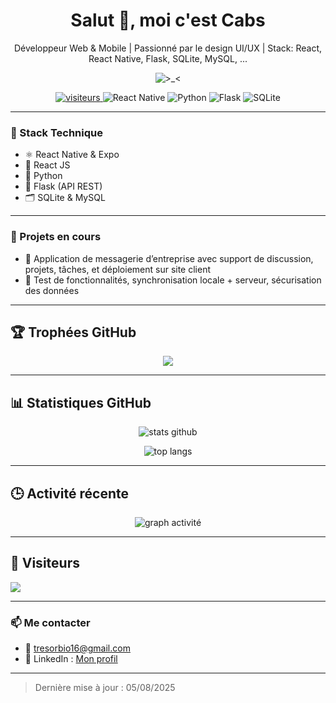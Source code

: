 <h1 align="center">Salut 👋, moi c'est Cabs</h1>

<p align="center">
  Développeur Web & Mobile | Passionné par le design UI/UX | Stack: React, React Native, Flask, SQLite, MySQL, ...
</p>

<p align="center">
  <img src="https://media4.giphy.com/media/v1.Y2lkPTc5MGI3NjExN25uc3kwNTdhaGtmbmhrZnlybHY0dncxcTc5dnR6YmZia25ldW0ybiZlcD12MV9pbnRlcm5hbF9naWZfYnlfaWQmY3Q9Zw/qgQUggAC3Pfv687qPC/giphy.gif" alt=">_<"/>
</p>

<p align="center">
  <a href="https://github.com/TresorCabs">
    <img src="https://komarev.com/ghpvc/?username=TresorCabs&label=Nombre%20visiteurs&color=0e75b6&style=flat" alt="visiteurs"/>
  </a>
  <img src="https://img.shields.io/badge/React%20Native%20+%20React-en%20apprentissage-blueviolet?logo=react" alt="React Native"/>
  <img src="https://img.shields.io/badge/Python-en%20cours-lightgrey?logo=python" alt="Python"/>
  <img src="https://img.shields.io/badge/Flask-en%20cours-lightgrey?logo=flask" alt="Flask"/>
  <img src="https://img.shields.io/badge/SQLite-Backend-blue?logo=sqlite" alt="SQLite"/>
</p>

---

### 🧰 Stack Technique
- ⚛️ React Native & Expo
- 🧩 React JS
- 🐍 Python
- 🦭 Flask (API REST)
- 🗂️ SQLite & MySQL


---

### 🔭 Projets en cours
- 📡 Application de messagerie d’entreprise avec support de discussion, projets, tâches, et déploiement sur site client
- 🧪 Test de fonctionnalités, synchronisation locale + serveur, sécurisation des données

---

## 🏆 Trophées GitHub

<p align="center">
  <img src="https://github-profile-trophy.vercel.app/?username=TresorCabs&theme=onedark&no-frame=true&margin-w=10" />
</p>

---

## 📊 Statistiques GitHub

<p align="center">
  <img src="https://github-readme-stats.vercel.app/api?username=TresorCabs&show_icons=true&theme=onedark&hide=issues" alt="stats github"/>
</p>

<p align="center">
  <img src="https://github-readme-stats.vercel.app/api/top-langs/?username=TresorCabs&layout=compact&langs_count=6&hide=html&theme=onedark" alt="top langs"/>
</p>

---

## 🕒 Activité récente

<p align="center">
  <img src="https://github-readme-activity-graph.vercel.app/graph?username=TresorCabs&theme=github-compact" alt="graph activité">
</p>

---

## 🦊 Visiteurs
<img src="https://profile-counter.glitch.me/TresorCabs/count.svg" />

---

### 📫 Me contacter
- 📧 tresorbio16@gmail.com
- 💼 LinkedIn : [Mon profil](https://www.linkedin.com/in/trésor-kochele-327bb0300/)

---

> Dernière mise à jour : 05/08/2025

<!--
**Tresorcabs/TresorCabs** is a ✨ _special_ ✨ repository because its `README.md` (this file) appears on your GitHub profile.

Here are some ideas to get you started:

- 🔭 I’m currently working on ...
- 🌱 I’m currently learning ...
- 👯 I’m looking to collaborate on ...
- 🤔 I’m looking for help with ...
- 💬 Ask me about ...
- 📫 How to reach me: ...
- 😄 Pronouns: ...
- ⚡ Fun fact: ...
-->
